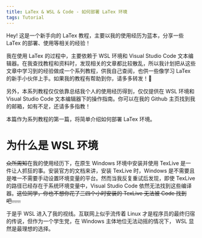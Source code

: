 ```yaml
---
title: LaTex & WSL & Code - 如何部署 LaTex 环境
tags: Tutorial
---
```


Hey! 这是一个新手向的 LaTex 教程，主要以我的使用经历为蓝本，分享一些 LaTex 的部署、使用等相关的经验！

我在使用 LaTex 的过程中，主要依赖于 WSL 环境和 Visual Studio Code 文本编辑器。在我查找教程和资料时，发现相关的文章都比较散乱，所以我计划把从这些文章中学习到的经验做成一个系列教程，供我自己查阅，也供一些像学习 LaTex 的新手小伙伴上手。如果我的教程有帮助到你，请多多转发！🤭 

另外，本系列教程仅仅依靠总结我个人的使用经历得到，仅仅提供在 WSL 环境和 Visual Studio Code 文本编辑器下的操作指南。你可以在我的 Github 主页找到我的邮箱，如有不足，还请多多指教！

本篇作为系列教程的第一篇，将简单介绍如何部署 LaTex 环境。

# 为什么是 WSL 环境

~~众所周知~~在我的使用经历下，在原生 Windows 环境中安装并使用 TexLive 是一件让人抓狂的事。安装官方的文档来讲，安装 TexLive 时，Windows 是不需要且是唯一不需要手动设置环境变量的平台。然而当我反复重试后发现，即使 TexLive 的路径已经存在于系统环境变量中，Visual Studio Code 依然无法找到这些编译器。~~这位同学，你也不想你花了三四个小时安装的 TexLive 无法被 Code 找到吧……~~

于是乎 WSL 进入了我的视线。互联网上似乎流传着 Linux 才是程序员的最终归宿的传说，但作为一个学生党，在 Windows 主体地位无法动摇的情况下， WSL 显然是最理想的选择。

